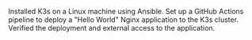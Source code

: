 Installed K3s on a Linux machine using Ansible.
Set up a GitHub Actions pipeline to deploy a "Hello World" Nginx application to the K3s cluster.
Verified the deployment and external access to the application.
